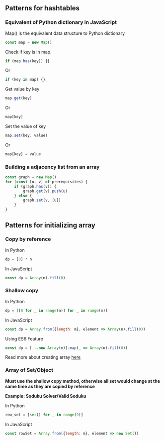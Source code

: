 ## Patterns for hashtables

### Equivalent of Python dictionary in JavaScript

Map() is the equivalent data structure to Python dictionary
```JavaScript
const map = new Map()
```

Check if key is in map. 
``` JavaScript
if (map.has(key)) {}
```
Or
``` JavaScript
if (key in map) {}
```

Get value by key
``` JavaScript
map.get(key)
```
Or
``` JavaScript
map[key]
```

Set the value of key
``` JavaScript
map.set(key, value)
```
Or
``` JavaScript
map[key] = value
```

### Building a adjacency list from an array
```JavaScript
const graph = new Map()
for (const [u, v] of prerequisites) {
    if (graph.has(v)) {
        graph.get(v).push(u)
    } else {
        graph.set(v, [u])
    }
}
```

## Patterns for initializing array
### Copy by reference
In Python
```Python
dp = [0] * n
```
In JavaScript
```JavaScript
const dp = Array(n).fill(0)
```
### Shallow copy
In Python
```Python
dp = [[0 for _ in range(n)] for _ in range(m)]
```
In JavaScript
```JavaScript
const dp = Array.from({length: m}, element => Array(n).fill(0))
```
Using ES6 Feature
``` JavaScript
const dp = [...new Array(m)].map(_ => Array(n).fill(0))
```
Read more about creating array [here](https://www.freecodecamp.org/news/https-medium-com-gladchinda-hacks-for-creating-javascript-arrays-a1b80cb372b/)

### Array of Set/Object

**Must use the shallow copy method, otherwise all set would change at the same time as they are copied by reference**

**Example: Soduku Solver/Valid Soduku**

In Python
```Python
row_set = [set() for _ in range(9)]
```
In JavaScript
```JavaScript
const rowSet = Array.from({length: m}, element => new Set())
```